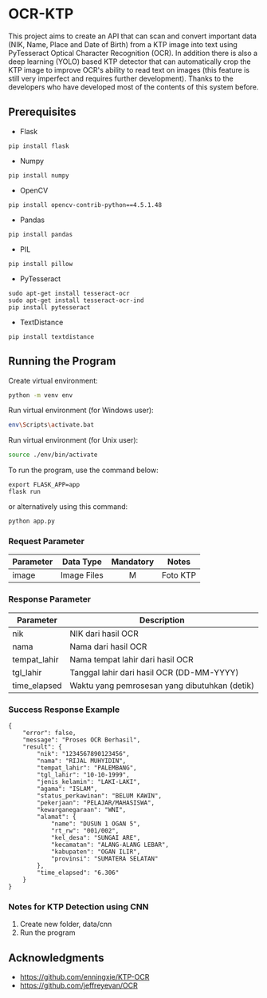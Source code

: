 # OCR-KTP
This project aims to create an API that can scan and convert important data (NIK, Name, Place and Date of Birth) from a KTP image into text using PyTesseract Optical Character Recognition (OCR). In addition there is also a deep learning (YOLO) based KTP detector that can automatically crop the KTP image to improve OCR's ability to read text on images (this feature is still very imperfect and requires further development). Thanks to the developers who have developed most of the contents of this system before.

## Prerequisites
* Flask
```
pip install flask
```
* Numpy
```
pip install numpy
```
* OpenCV
```
pip install opencv-contrib-python==4.5.1.48
```
* Pandas
```
pip install pandas
```
* PIL
```
pip install pillow
```
* PyTesseract
```
sudo apt-get install tesseract-ocr
sudo apt-get install tesseract-ocr-ind
pip install pytesseract
```
* TextDistance
```
pip install textdistance
```

## Running the Program
Create virtual environment:

```sh
python -m venv env
```

Run virtual environment (for Windows user):

```sh
env\Scripts\activate.bat
```

Run virtual environment (for Unix user):

```sh
source ./env/bin/activate
```

To run the program, use the command below:
```
export FLASK_APP=app
flask run
```
or alternatively using this command:
```
python app.py
```

### Request Parameter
Parameter | Data Type | Mandatory | Notes
--- | --- | :---: | ---
image | Image Files | M | Foto KTP

### Response Parameter

Parameter | Description
--- | ---
nik | NIK dari hasil OCR
nama | Nama dari hasil OCR
tempat_lahir | Nama tempat lahir dari hasil OCR
tgl_lahir | Tanggal lahir dari hasil OCR (DD-MM-YYYY)
time_elapsed | Waktu yang pemrosesan yang dibutuhkan (detik)

### Success Response Example
```
{
    "error": false,
    "message": "Proses OCR Berhasil",
    "result": {
        "nik": "1234567890123456",
        "nama": "RIJAL MUHYIDIN",
        "tempat_lahir": "PALEMBANG",
        "tgl_lahir": "10-10-1999",
        "jenis_kelamin": "LAKI-LAKI",
        "agama": "ISLAM",
        "status_perkawinan": "BELUM KAWIN",
        "pekerjaan": "PELAJAR/MAHASISWA",
        "kewarganegaraan": "WNI",
        "alamat": {
            "name": "DUSUN 1 OGAN 5",
            "rt_rw": "001/002",
            "kel_desa": "SUNGAI ARE",
            "kecamatan": "ALANG-ALANG LEBAR",
            "kabupaten": "OGAN ILIR",
            "provinsi": "SUMATERA SELATAN"
        },
        "time_elapsed": "6.306"
    }
}
```

### Notes for KTP Detection using CNN
1. Create new folder, data/cnn
2. Run the program

## Acknowledgments
* https://github.com/enningxie/KTP-OCR
* https://github.com/jeffreyevan/OCR